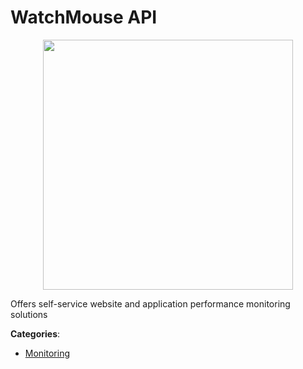 # WatchMouse API
<p align="center">
    <img width="400" src="https://raw.githubusercontent.com/apis-list/apis-list/apis/watchmouse-api/logo_256x256.png" />
</p>

Offers self-service website and application performance monitoring solutions



**Categories**:

- [Monitoring](https://github.com/apis-list/apis-list#monitoring)



